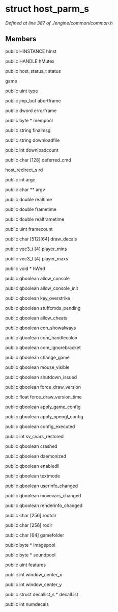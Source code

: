 # struct host_parm_s

*Defined at line 387 of ./engine/common/common.h*

## Members

public HINSTANCE hInst

public HANDLE hMutex

public host_status_t status

 game

public uint type

public jmp_buf abortframe

public dword errorframe

public byte * mempool

public string finalmsg

public string downloadfile

public int downloadcount

public char [128] deferred_cmd

host_redirect_s rd

public int argc

public char ** argv

public double realtime

public double frametime

public double realframetime

public uint framecount

public char [512][64] draw_decals

public vec3_t [4] player_mins

public vec3_t [4] player_maxs

public void * hWnd

public qboolean allow_console

public qboolean allow_console_init

public qboolean key_overstrike

public qboolean stuffcmds_pending

public qboolean allow_cheats

public qboolean con_showalways

public qboolean com_handlecolon

public qboolean com_ignorebracket

public qboolean change_game

public qboolean mouse_visible

public qboolean shutdown_issued

public qboolean force_draw_version

public float force_draw_version_time

public qboolean apply_game_config

public qboolean apply_opengl_config

public qboolean config_executed

public int sv_cvars_restored

public qboolean crashed

public qboolean daemonized

public qboolean enabledll

public qboolean textmode

public qboolean userinfo_changed

public qboolean movevars_changed

public qboolean renderinfo_changed

public char [256] rootdir

public char [256] rodir

public char [64] gamefolder

public byte * imagepool

public byte * soundpool

public uint features

public int window_center_x

public int window_center_y

public struct decallist_s * decalList

public int numdecals



